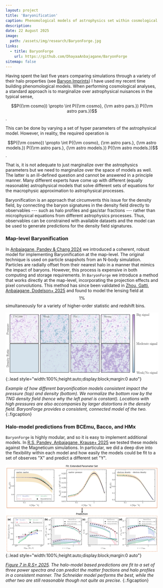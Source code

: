 ```yaml
---
layout: project
title: 'Baryonification'
caption: Phenomological models of astrophysics set within cosmological contexts
description: 
date: 22 August 2025
image: 
  path: /assets/img/research/BaryonForge.jpg
links:
  - title: BaryonForge
    url: https://github.com/DhayaaAnbajagane/BaryonForge
sitemap: false
---
```


Having spent the last five years comparing simulations through a variety of their halo properties (see [Baryon Imprints](/_projects/BaryonImprints.md)) I have used my recent time building phenomological models. When performing cosmological analyses, a standard approach is to marginalize over astrophysical nuisances in the typical sense, 

$$P({\rm cosmo}) \propto \int P({\rm cosmo}, {\rm astro pars.}) P({\rm astro pars.})$$. 

This can be done by varying a set of hyper parameters of the astrophysical model. However, in reality, the required operation is 

$$P({\rm cosmo}) \propto \int P({\rm cosmo}, {\rm astro pars.}, {\rm astro models.}) P({\rm astro pars.}, {\rm astro models.}) P({\rm astro models.})$$. 

That is, it is not adequate to just marginalize over the astrophysics parameters but we need to marginalize over the space of models as well. The latter is an ill-defined question and cannot be answered in a principle manner. Many different experts have come up with different (equally reasonable) astrophysical models that solve different sets of equations for the macrophysic approximation to astrophysical processes.

Baryonification is an approach that circumvents this issue for the density field, by connecting the baryon signatures in the density field directly to observables --- such as halo profiles and gas/star fractions --- rather than microphysical equations from different astrophysics processes. Thus, observables can be constrained with available datasets and the model can be used to generate predictions for the density field signatures.

### Map-level Baryonification

In [Anbajagane, Pandey & Chang 2024](https://arxiv.org/abs/2409.03822) we introduced a coherent, robust model for implementing Baryonification at the map-level. The original technique is used on particle snapshots from an N-body simulation. Particles are radially offset from their nearest halo in a manner that mimics the impact of baryons. However, this process is expensive in both computing and storage requirements. In `BaryonForge` we introduce a method that works directly at the map-level, incorporating the projection effects and pixel convolutions. This method has since been validated in [Zhou, Gatti, Anbajagane, Dodelson+ 2025](https://arxiv.org/abs/2505.07949) and found to model the lensing field at $$1\%$$ simultaneously for a variety of higher-order statistic and redshift bins.

![](/assets/img/projects/BaryonForgeMassPressure.jpg){:.lead style="width:100%;height:auto;display:block;margin:0 auto"}

*Example of how different baryonification models consistent impact the pressure (top) and density (bottom). We normalize the bottom row by the TNG density field (hence why the left panel is constant). Locations with high pressures are also accompanies by larger distortions in the density field. BaryonForge provides a consistent, connected model of the two.*
{:.figcaption}


### Halo-model predictions from BCEmu, Bacco, and HMx

`BaryonForge` is highly modular, and so it is easy to implement additional models. In [R.S, Pandey, Anbajagane, Krause+ 2025](https://arxiv.org/abs/2507.13317) we tested these models against the Magneticum simulations. In particular, we did a deep dive into the flexibility within each model and how easily the models could be fit to a set of observes "X" and predict a different set "Y".

![](/assets/img/projects/BaryonForgeHaloModel.jpg){:.lead style="width:100%;height:auto;display:block;margin:0 auto"}

*[Figure 7 in R.S+ 2025](https://arxiv.org/abs/2507.13317). The halo-model based predictions are fit to a set of three power spectra and can predict the matter fractions and halo profiles in a consistent manner. The Schneider model performs the best, while the other two are still reasonable though not quite as precise.*
{:.figcaption}